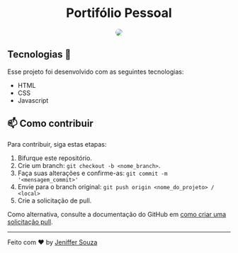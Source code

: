 <h1 align="center"> Portifólio Pessoal</h1>





</p>
<p align="center">
<img src="assets/images/video.gif" align="center" style="border-radius: 10px" />
</p>


## Tecnologias 🚀 

Esse projeto foi desenvolvido com as seguintes tecnologias:

- HTML
- CSS
- Javascript






## 📫 Como contribuir
<!---Se o seu README for longo ou se você tiver algum processo ou etapas específicas que deseja que os contribuidores sigam, considere a criação de um arquivo CONTRIBUTING.md separado--->
Para contribuir, siga estas etapas:

1. Bifurque este repositório.
2. Crie um branch: `git checkout -b <nome_branch>`.
3. Faça suas alterações e confirme-as: `git commit -m '<mensagem_commit>'`
4. Envie para o branch original: `git push origin <nome_do_projeto> / <local>`
5. Crie a solicitação de pull.

Como alternativa, consulte a documentação do GitHub em [como criar uma solicitação pull](https://help.github.com/en/github/collaborating-with-issues-and-pull-requests/creating-a-pull-request).

---

Feito com ♥ by [Jeniffer Souza](https://github.com/jeniffersouza)
